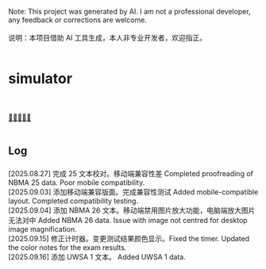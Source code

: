 Note: This project was generated by AI. I am not a professional developer, any feedback or corrections are welcome. <br /><br />
说明：本项目借助 AI 工具生成，本人非专业开发者，欢迎指正。<br /><br />

# simulator
<br /><br />
[🚌🚌🚌🚌🚌](https://melon0221.github.io/simulator/)<br /><br />


## Log <br />
### 
[2025.08.27] 完成 25 文本校对。移动端兼容性差 Completed proofreading of NBMA 25 data. Poor mobile compatibility. <br />
[2025.09.03] 添加移动端兼容版面。完成兼容性测试 Added mobile-compatible layout. Completed compatibility testing. <br />
[2025.09.04] 添加 NBMA 26 文本。移动端禁用图片放大功能，电脑端放大图片无法对中 Added NBMA 26 data. Issue with image not centred for desktop image magnification. <br />
[2025.09.15] 修正计时器。变更测试结果颜色显示。Fixed the timer. Updated the color notes for the exam results. <br />
[2025.09.16] 添加 UWSA 1 文本。 Added UWSA 1 data. <br />
